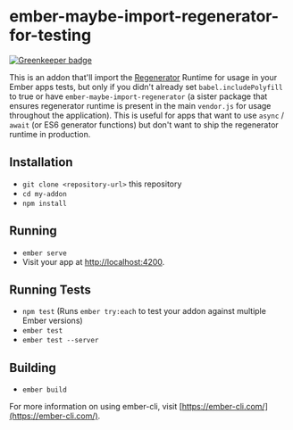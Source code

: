 # ember-maybe-import-regenerator-for-testing

[![Greenkeeper badge](https://badges.greenkeeper.io/ember-cli/ember-maybe-import-regenerator-for-testing.svg)](https://greenkeeper.io/)

This is an addon that'll import the
[Regenerator](https://github.com/facebook/regenerator)
Runtime for usage in your Ember apps tests, but only if you didn't already set
`babel.includePolyfill` to true or have `ember-maybe-import-regenerator` (a
sister package that ensures regenerator runtime is present in the main
`vendor.js` for usage throughout the application). This is useful for apps that
want to use `async` / `await` (or ES6 generator functions) but don't want to
ship the regenerator runtime in production.

## Installation

* `git clone <repository-url>` this repository
* `cd my-addon`
* `npm install`

## Running

* `ember serve`
* Visit your app at [http://localhost:4200](http://localhost:4200).

## Running Tests

* `npm test` (Runs `ember try:each` to test your addon against multiple Ember versions)
* `ember test`
* `ember test --server`

## Building

* `ember build`

For more information on using ember-cli, visit [https://ember-cli.com/](https://ember-cli.com/).
